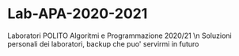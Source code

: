 # Lab-APA-2020-2021
Laboratori POLITO Algoritmi e Programmazione 2020/21 \n
Soluzioni personali dei laboratori, backup che puo' servirmi in futuro
